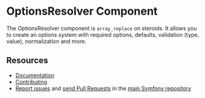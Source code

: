 # OptionsResolver Component

The OptionsResolver component is `array_replace` on steroids. It allows you to
create an options system with required options, defaults, validation (type,
value), normalization and more.

## Resources

- [Documentation](https://symfony.com/doc/current/components/options_resolver.html)
- [Contributing](https://symfony.com/doc/current/contributing/index.html)
- [Report issues](https://github.com/symfony/symfony/issues) and
  [send Pull Requests](https://github.com/symfony/symfony/pulls)
  in the [main Symfony repository](https://github.com/symfony/symfony)
